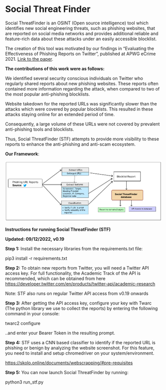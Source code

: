 # Social Threat Finder

Social ThreatFinder is an OSINT (Open source intelligence) tool which identifies new social engineering threats, such as phishing websites, that are reported on social media networks and provides additional reliable and feature-rich data about these attacks under an easily accessible blocklist. 

The creation of this tool was motivated by our findings in “Evaluating the Effectiveness of Phishing Reports on Twitter”, published at APWG eCrime 2021. [Link to the paper](https://ieeexplore.ieee.org/abstract/document/9738786?casa_token=FjAIF57PrIUAAAAA:timEgDLq87uH-jxlNFpAbrDjAxesCbdHV3Rg05ywazIEAkLi0Bb_JVNAfhNAOR0RrczqTwk3M_Y). 

**The contributions of this work were as follows:**

We identified several security conscious individuals on Twitter who regularly shared reports about new phishing websites. These reports often contained more information regarding the attack, when compared to two of the most popular anti-phishing blocklists.

Website takedown for the reported URLs was significantly slower than the attacks which were covered by popular blocklists. This resulted in these attacks staying online for an extended period of time.

Consequently, a large volume of these URLs were not covered by prevalent anti-phishing tools and blocklists. 

Thus, Social ThreatFinder (STF) attempts to provide more visibility to these reports to enhance the anti-phishing and anti-scam ecosystem. 

**Our Framework**:

![Alt text](/img/stf_framework_basic.png?raw=true "Social ThreatFinder Framework")


**Instructions for running Social ThreatFinder (STF)**

**Updated: 09/12/2022, v0.19** 

**Step 1:** Install the necessary libraries from the requirements.txt file:

pip3 install -r requirements.txt

**Step 2:** To obtain new reports from Twitter, you will need a Twitter API access key. For full functionality, the Academic Track of the API is recommended, which can be obtained from here https://developer.twitter.com/en/products/twitter-api/academic-research

Note: STF also runs on regular Twitter API access from v0.19 onwards

**Step 3:** After getting the API access key, configure your key with Twarc (The python library we use to collect the reports) by entering the following command in your console:

twarc2 configure

..and enter your Bearer Token in the resulting prompt.

**Step 4:** STF uses a CNN based classifier to identify if the reported URL is phishing or benign by analyzing the website screenshot. For this feature, you need to install and setup chromedriver on your system/environment. 

https://skolo.online/documents/webscrapping/#pre-requisites

**Step 5:** You can now launch Social ThreatFinder by running:

python3 run_stf.py


